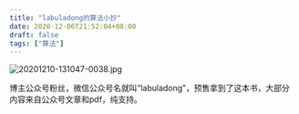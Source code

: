 ```yaml
---
title: "labuladong的算法小抄"
date: 2020-12-06T21:52:04+08:00
draft: false
tags: ["算法"]
---
```


![20201210-131047-0038.jpg](https://gitee.com/chuchin/img/raw/master/20201210-131047-0038.jpg)

博主公众号粉丝，微信公众号名就叫“labuladong”，预售拿到了这本书，大部分内容来自公众号文章和pdf，纯支持。